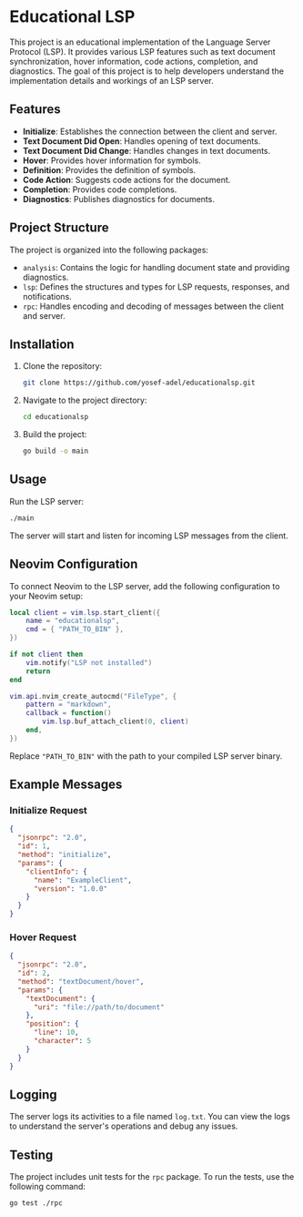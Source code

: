 # Educational LSP

This project is an educational implementation of the Language Server Protocol (LSP). It provides various LSP features such as text document synchronization, hover information, code actions, completion, and diagnostics. The goal of this project is to help developers understand the implementation details and workings of an LSP server.

## Features

- **Initialize**: Establishes the connection between the client and server.
- **Text Document Did Open**: Handles opening of text documents.
- **Text Document Did Change**: Handles changes in text documents.
- **Hover**: Provides hover information for symbols.
- **Definition**: Provides the definition of symbols.
- **Code Action**: Suggests code actions for the document.
- **Completion**: Provides code completions.
- **Diagnostics**: Publishes diagnostics for documents.

## Project Structure

The project is organized into the following packages:

- `analysis`: Contains the logic for handling document state and providing diagnostics.
- `lsp`: Defines the structures and types for LSP requests, responses, and notifications.
- `rpc`: Handles encoding and decoding of messages between the client and server.

## Installation

1. Clone the repository:
   ```sh
   git clone https://github.com/yosef-adel/educationalsp.git
   ```
2. Navigate to the project directory:
   ```sh
   cd educationalsp
   ```
3. Build the project:

   ```sh
   go build -o main

   ```

## Usage

Run the LSP server:

```sh
./main
```

The server will start and listen for incoming LSP messages from the client.

## Neovim Configuration

To connect Neovim to the LSP server, add the following configuration to your Neovim setup:

```lua
local client = vim.lsp.start_client({
    name = "educationalsp",
    cmd = { "PATH_TO_BIN" },
})

if not client then
    vim.notify("LSP not installed")
    return
end

vim.api.nvim_create_autocmd("FileType", {
    pattern = "markdown",
    callback = function()
        vim.lsp.buf_attach_client(0, client)
    end,
})
```

Replace `"PATH_TO_BIN"` with the path to your compiled LSP server binary.

## Example Messages

### Initialize Request

```json
{
  "jsonrpc": "2.0",
  "id": 1,
  "method": "initialize",
  "params": {
    "clientInfo": {
      "name": "ExampleClient",
      "version": "1.0.0"
    }
  }
}
```

### Hover Request

```json
{
  "jsonrpc": "2.0",
  "id": 2,
  "method": "textDocument/hover",
  "params": {
    "textDocument": {
      "uri": "file://path/to/document"
    },
    "position": {
      "line": 10,
      "character": 5
    }
  }
}
```

## Logging

The server logs its activities to a file named `log.txt`. You can view the logs to understand the server's operations and debug any issues.

## Testing

The project includes unit tests for the `rpc` package. To run the tests, use the following command:

```sh
go test ./rpc
```
